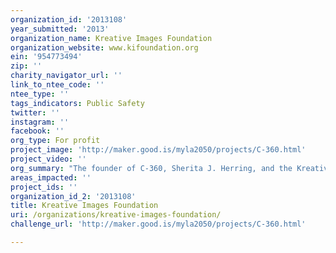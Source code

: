 ```yaml
---
organization_id: '2013108'
year_submitted: '2013'
organization_name: Kreative Images Foundation
organization_website: www.kifoundation.org
ein: '954773494'
zip: ''
charity_navigator_url: ''
link_to_ntee_code: ''
ntee_type: ''
tags_indicators: Public Safety
twitter: ''
instagram: ''
facebook: ''
org_type: For profit
project_image: 'http://maker.good.is/myla2050/projects/C-360.html'
project_video: ''
org_summary: "The founder of C-360, Sherita J. Herring, and the Kreative Images Foundation (K.I.) is equipped with the experience, contacts and professional acumen to produce the stated deliverables of the C-360 project. For more than 25 years Ms. Herring and the K.I. Foundation has spearheaded positive change by 1) aiding organizations in securing millions in funding 2) developed more than 600 businesses and nonprofits â€“ boosting the job market while implementing services 3) aided in forming programs that have fed more than 15,000 children and families 4) facilitated free business development workshops for thousands, creating opportunities for business growth, and 5) helped to establish afterschool programs for hundreds of disadvantaged youth, and so much more. Additionally, Sherita recently served as the Community Outreach Project Manager on a $14 million dollar development that is positioned to create more than 300 permanent jobs in Watts. She developed and coached the nonprofit that reforested over 30,000 acres with 1.5 million native trees along the gulf coast with more than 3,500 volunteers; developed the first and only housing database for Hurricane Katrina; following the Los Angeles Civil Unrest (Rodney King riots), she aided in securing $1.6 million for community redevelopment efforts; for nearly three years, volunteered at the Chino prison, coaching men preparing for release (decreased the recidivism rate by 70%).\n \n \n \n \n \n Sherita continuously serves as the go-to consultant for numerous celebrity and athlete social entrepreneurs, including: Oscar winning actress Hilary Swank; NFL great Jim Brown; legendary actress Tippi Hedren; Hall of Famer Bootsy Collins; Film Producer/actor Bill Duke; Comedians Kim Coles, Michael Colyar, Anthony Anderson, Eddie Griffin and so many others. She has been featured in Women of Wisdom magazine with First Lady Michelle Obama; received the California Women of Achievement award with Congresswomen Maxine Waters and Diane Watson; and was awarded the African Focus Humanitarian Award with R&B songstress Chaka Khan and comedian/actress Monique Hicks, while being featured in â€œWomen of Colorâ€\x9D magazine with the late Coretta Scott-King, Maya Angelou and numerous other renaissance women, just to name a few.\n \n \n \n \n \n From creating programs for battered women and forming after school programs for youth in the U.S. to installing water towers in the Philippines, K.I. has touched lives all over the globeâ€”China, Mexico, Australia, Russia, Canada, Sierra Leone, Nigeria, Ghana, India, South America, Belgium, Trinidad, Tobago, and so many others."
areas_impacted: ''
project_ids: ''
organization_id_2: '2013108'
title: Kreative Images Foundation
uri: /organizations/kreative-images-foundation/
challenge_url: 'http://maker.good.is/myla2050/projects/C-360.html'

---
```

